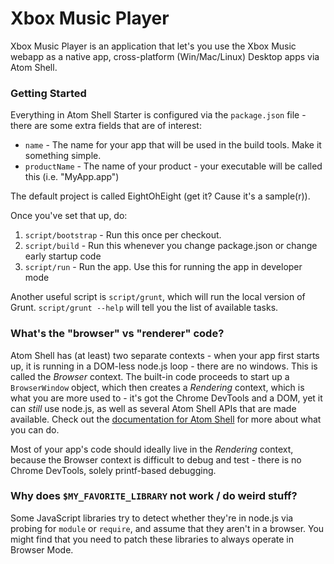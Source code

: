 # Xbox Music Player

Xbox Music Player is an application that let's you use the Xbox Music webapp as a native app, cross-platform (Win/Mac/Linux) Desktop apps via Atom Shell.

### Getting Started

Everything in Atom Shell Starter is configured via the `package.json` file - there are some extra fields that are of interest:

* `name` - The name for your app that will be used in the build tools. Make it something simple.
* `productName` - The name of your product - your executable will be called this (i.e. "MyApp.app")

The default project is called EightOhEight (get it? Cause it's a sample(r)). 

Once you've set that up, do:

1. `script/bootstrap` - Run this once per checkout.
2. `script/build` - Run this whenever you change package.json or change early startup code
3. `script/run` - Run the app. Use this for running the app in developer mode

Another useful script is `script/grunt`, which will run the local version of Grunt. `script/grunt --help` will tell you the list of available tasks.

### What's the "browser" vs "renderer" code?

Atom Shell has (at least) two separate contexts - when your app first starts up, it is running in a DOM-less node.js loop - there are no windows. This is called the *Browser* context. The built-in code proceeds to start up a `BrowserWindow` object, which then creates a *Rendering* context, which is what you are more used to - it's got the Chrome DevTools and a DOM, yet it can *still* use node.js, as well as several Atom Shell APIs that are made available. Check out the [documentation for Atom Shell](https://github.com/atom/atom-shell/tree/master/docs/api) for more about what you can do. 

Most of your app's code should ideally live in the *Rendering* context, because the Browser context is difficult to debug and test - there is no Chrome DevTools, solely printf-based debugging. 

### Why does `$MY_FAVORITE_LIBRARY` not work / do weird stuff?

Some JavaScript libraries try to detect whether they're in node.js via probing for `module` or `require`, and assume that they aren't in a browser. You might find that you need to patch these libraries to always operate in Browser Mode.
